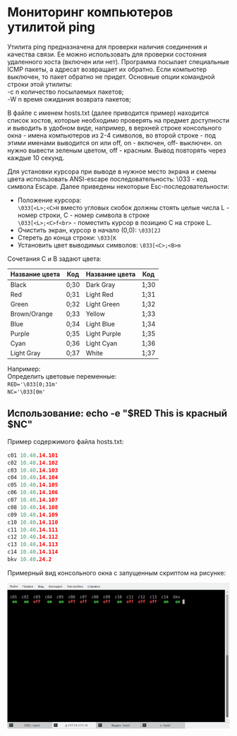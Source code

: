 # Мониторинг компьютеров утилитой ping

Утилита ping предназначена для проверки наличия соединения и качества связи. Ее можно использовать для проверки состояния удаленного хоста (включен или нет). Программа посылает специальные ICMP пакеты, а адресат возвращает их обратно. Если компьютер выключен, то пакет обратно не придет. Основные опции командной строки этой утилиты:<br>
-c n    количество посылаемых пакетов;<br>
-W n    время ожидания возврата пакетов;

В файле с именем hosts.txt (далее приводится пример) находится список хостов, которые необходимо проверять на предмет доступности и выводить в удобном виде, например, в верхней строке консольного окна - имена компьютеров из 2-4 символов, во второй строке - под этими именами выводится on или off, on - включен, off- выключен. on нужно вывести зеленым цветом, off - красным. Вывод повторять через каждые 10 секунд.

Для установки курсора при выводе в нужное место экрана и смены цвета использовать ANSI-escape последовательность: \033 - код символа Escape. Далее приведены некоторые Esc-последовательности:
- Положение курсора:<br>
  `\033[<L>;<C>H`       вместо угловых скобок должны стоять целые числа L - номер строки, C - номер символа в строке<br>
  `\033[<L>;<C>f<br>` - поместить курсор в позицию C на строке  L.
- Очистить экран, курсор в начало (0,0): `\033[2J`
- Стереть до конца строки: `\033[K`
- Установить цвет выводимых символов: `\033[<C>;<B>m`

Сочетания C и B задают цвета:

| Название цвета | Код  | Название цвета | Код  |
| -------------- | ---- | -------------- | ---- |
| Black          | 0;30 | Dark Gray      | 1;30 |
| Red            | 0;31 | Light Red      | 1;31 |
| Green          | 0;32 | Light Green    | 1;32 |
| Brown/Orange   | 0;33 | Yellow         | 1;33 |
| Blue           | 0;34 | Light Blue     | 1;34 |
| Purple         | 0;35 | Light Purple   | 1;35 |
| Cyan           | 0;36 | Light Cyan     | 1;36 |
| Light Gray     | 0;37 | White          | 1;37 |

Например:<br>
Определить цветовые переменные:<br>
`RED='\033[0;31m'`<br>
`NC='\033[0m'`

Использование:
echo -e "$RED This is красный $NC"
--------------------------------
Пример содержимого файла hosts.txt:
```cpp
c01 10.40.14.101
c02 10.40.14.102
c03 10.40.14.103
c04 10.40.14.104
c05 10.40.14.105
c06 10.40.14.106
c07 10.40.14.107
c08 10.40.14.108
c09 10.40.14.109
c10 10.40.14.110
c11 10.40.14.111
c12 10.40.14.112
c13 10.40.14.113
c14 10.40.14.114
bkv 10.40.24.2
```

Примерный вид консольного окна с запущенным скриптом на рисунке:

![ping](Ping.png)